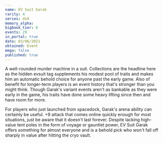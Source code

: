 ```yaml
---
name: EV Suit Garak
rarity: 4
series: ds9
memory_alpha:
bigbook_tier: 6
events: 29
in_portal: true
date: 03/06/2021
obtained: Event
mega: false
published: true
---
```


A well-rounded murder machine in a suit. Collections are the headline here as the hidden evsuit tag supplements his modest pool of traits and makes him an automatic behold choice for anyone past the early game. Also of benefit for longer-term players is an event history that's stronger than you might think. Though Garak's variant events aren't as bankable as they were early in the game, his traits have done some heavy lifting since then and have room for more.

For players who just launched from spacedock, Garak's arena ability can certainly be useful. +9 attack that comes online quickly enough for most situations, just be aware that it doesn't last forever. Despite lacking high-value tent poles in the form of voyage or gauntlet power, EV Suit Garak offers something for almost everyone and is a behold pick who won't fall off sharply in value after hitting the cryo vault.
